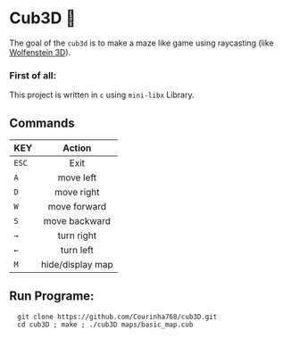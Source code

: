 # Cub3D 👾

The goal of the ``cub3d`` is to make a maze like game using raycasting (like [Wolfenstein 3D](https://fr.wikipedia.org/wiki/Wolfenstein_3D)).

### First of all:

This project is written in ``c`` using ``mini-libx`` Library.

## Commands

| KEY           | Action        |
| ------------- |:-------------:|
| `ESC`         | Exit     |
| `A`           | move left     |
| `D`           | move right    |
| `W`           | move forward  |
| `S`           | move backward |
| `→`           | turn right    |
| `←`           | turn left     |
| `M`           | hide/display map|

## Run Programe:

```
  git clone https://github.com/Courinha768/cub3D.git
  cd cub3D ; make ; ./cub3D maps/basic_map.cub
```
